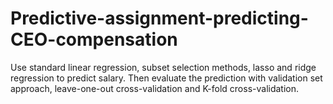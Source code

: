 # Predictive-assignment-predicting-CEO-compensation
Use standard linear regression, subset selection methods, lasso and ridge regression to predict salary. Then evaluate the prediction with validation set approach, leave-one-out cross-validation and K-fold cross-validation.
